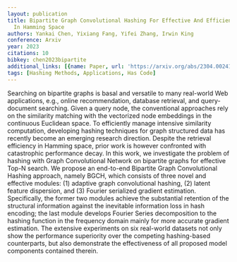 ```yaml
---
layout: publication
title: Bipartite Graph Convolutional Hashing For Effective And Efficient Top-n Search
  In Hamming Space
authors: Yankai Chen, Yixiang Fang, Yifei Zhang, Irwin King
conference: Arxiv
year: 2023
citations: 10
bibkey: chen2023bipartite
additional_links: [{name: Paper, url: 'https://arxiv.org/abs/2304.00241'}]
tags: [Hashing Methods, Applications, Has Code]
---
```

Searching on bipartite graphs is basal and versatile to many real-world Web
applications, e.g., online recommendation, database retrieval, and
query-document searching. Given a query node, the conventional approaches rely
on the similarity matching with the vectorized node embeddings in the
continuous Euclidean space. To efficiently manage intensive similarity
computation, developing hashing techniques for graph structured data has
recently become an emerging research direction. Despite the retrieval
efficiency in Hamming space, prior work is however confronted with catastrophic
performance decay. In this work, we investigate the problem of hashing with
Graph Convolutional Network on bipartite graphs for effective Top-N search. We
propose an end-to-end Bipartite Graph Convolutional Hashing approach, namely
BGCH, which consists of three novel and effective modules: (1) adaptive graph
convolutional hashing, (2) latent feature dispersion, and (3) Fourier
serialized gradient estimation. Specifically, the former two modules achieve
the substantial retention of the structural information against the inevitable
information loss in hash encoding; the last module develops Fourier Series
decomposition to the hashing function in the frequency domain mainly for more
accurate gradient estimation. The extensive experiments on six real-world
datasets not only show the performance superiority over the competing
hashing-based counterparts, but also demonstrate the effectiveness of all
proposed model components contained therein.